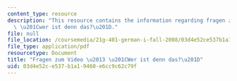 ```yaml
---
content_type: resource
description: "This resource contains the information regarding fragen zum video \u2013\
  \ \u201Cwer ist denn das?\u201D."
file: null
file_location: /coursemedia/21g-401-german-i-fall-2008/03d4e52ce537b1a19460e6cc9c62c79f_MIT21G_401F08_vid_kap1.pdf
file_type: application/pdf
resourcetype: Document
title: "Fragen zum Video \u2013 \u201CWer ist denn das?\u201D"
uid: 03d4e52c-e537-b1a1-9460-e6cc9c62c79f
---
```

